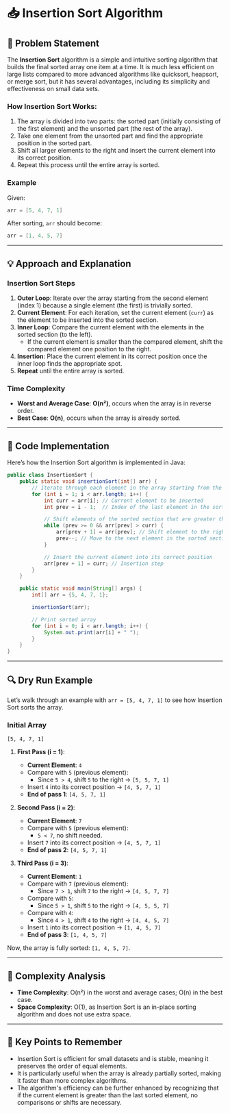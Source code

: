 

# 📥 Insertion Sort Algorithm

## 📝 Problem Statement

The **Insertion Sort** algorithm is a simple and intuitive sorting algorithm that builds the final sorted array one item at a time. It is much less efficient on large lists compared to more advanced algorithms like quicksort, heapsort, or merge sort, but it has several advantages, including its simplicity and effectiveness on small data sets.

### How Insertion Sort Works:
1. The array is divided into two parts: the sorted part (initially consisting of the first element) and the unsorted part (the rest of the array).
2. Take one element from the unsorted part and find the appropriate position in the sorted part.
3. Shift all larger elements to the right and insert the current element into its correct position.
4. Repeat this process until the entire array is sorted.

### Example
Given:
```java
arr = [5, 4, 7, 1]
```
After sorting, `arr` should become:
```java
arr = [1, 4, 5, 7]
```

---

## 💡 Approach and Explanation

### Insertion Sort Steps

1. **Outer Loop**: Iterate over the array starting from the second element (index 1) because a single element (the first) is trivially sorted.
2. **Current Element**: For each iteration, set the current element (`curr`) as the element to be inserted into the sorted section.
3. **Inner Loop**: Compare the current element with the elements in the sorted section (to the left).
   - If the current element is smaller than the compared element, shift the compared element one position to the right.
4. **Insertion**: Place the current element in its correct position once the inner loop finds the appropriate spot.
5. **Repeat** until the entire array is sorted.

### Time Complexity
- **Worst and Average Case**: **O(n²)**, occurs when the array is in reverse order.
- **Best Case**: **O(n)**, occurs when the array is already sorted.

---

## 📌 Code Implementation

Here’s how the Insertion Sort algorithm is implemented in Java:

```java
public class InsertionSort {
    public static void insertionSort(int[] arr) {
        // Iterate through each element in the array starting from the second one
        for (int i = 1; i < arr.length; i++) {
            int curr = arr[i]; // Current element to be inserted
            int prev = i - 1;  // Index of the last element in the sorted section

            // Shift elements of the sorted section that are greater than curr
            while (prev >= 0 && arr[prev] > curr) {
                arr[prev + 1] = arr[prev]; // Shift element to the right
                prev--; // Move to the next element in the sorted section
            }

            // Insert the current element into its correct position
            arr[prev + 1] = curr; // Insertion step
        }
    }

    public static void main(String[] args) {
        int[] arr = {5, 4, 7, 1};

        insertionSort(arr);

        // Print sorted array
        for (int i = 0; i < arr.length; i++) {
            System.out.print(arr[i] + " ");
        }
    }
}
```

---

## 🔍 Dry Run Example

Let’s walk through an example with `arr = [5, 4, 7, 1]` to see how Insertion Sort sorts the array.

### Initial Array
```
[5, 4, 7, 1]
```

1. **First Pass (i = 1)**:
   - **Current Element**: `4`
   - Compare with `5` (previous element):
     - Since `5 > 4`, shift `5` to the right → `[5, 5, 7, 1]`
   - Insert `4` into its correct position → `[4, 5, 7, 1]`
   - **End of pass 1**: `[4, 5, 7, 1]`

2. **Second Pass (i = 2)**:
   - **Current Element**: `7`
   - Compare with `5` (previous element):
     - `5 < 7`, no shift needed.
   - Insert `7` into its correct position → `[4, 5, 7, 1]`
   - **End of pass 2**: `[4, 5, 7, 1]`

3. **Third Pass (i = 3)**:
   - **Current Element**: `1`
   - Compare with `7` (previous element):
     - Since `7 > 1`, shift `7` to the right → `[4, 5, 7, 7]`
   - Compare with `5`:
     - Since `5 > 1`, shift `5` to the right → `[4, 5, 5, 7]`
   - Compare with `4`:
     - Since `4 > 1`, shift `4` to the right → `[4, 4, 5, 7]`
   - Insert `1` into its correct position → `[1, 4, 5, 7]`
   - **End of pass 3**: `[1, 4, 5, 7]`

Now, the array is fully sorted: `[1, 4, 5, 7]`.

---

## 🧩 Complexity Analysis

- **Time Complexity**: O(n²) in the worst and average cases; O(n) in the best case.
- **Space Complexity**: O(1), as Insertion Sort is an in-place sorting algorithm and does not use extra space.

---

## 🔑 Key Points to Remember

- Insertion Sort is efficient for small datasets and is stable, meaning it preserves the order of equal elements.
- It is particularly useful when the array is already partially sorted, making it faster than more complex algorithms.
- The algorithm's efficiency can be further enhanced by recognizing that if the current element is greater than the last sorted element, no comparisons or shifts are necessary.

